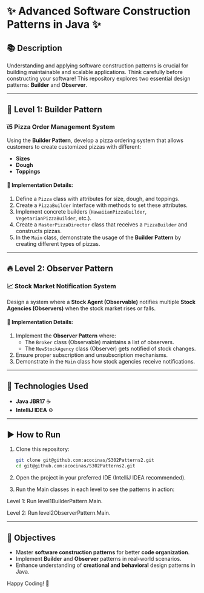 # ✨ Advanced Software Construction Patterns in Java ✨

## 📚 Description
Understanding and applying software construction patterns is crucial for building maintainable and scalable applications. Think carefully before constructing your software! This repository explores two essential design patterns: **Builder** and **Observer**.

---
## 💪 Level 1: Builder Pattern
### ἵ5 Pizza Order Management System
Using the **Builder Pattern**, develop a pizza ordering system that allows customers to create customized pizzas with different:
- **Sizes**
- **Dough**
- **Toppings**

#### 📄 Implementation Details:
1. Define a `Pizza` class with attributes for size, dough, and toppings.
2. Create a `PizzaBuilder` interface with methods to set these attributes.
3. Implement concrete builders (`HawaiianPizzaBuilder`, `VegetarianPizzaBuilder`, etc.).
4. Create a `MasterPizzaDirector` class that receives a `PizzaBuilder` and constructs pizzas.
5. In the `Main` class, demonstrate the usage of the **Builder Pattern** by creating different types of pizzas.

---
## 🔥 Level 2: Observer Pattern
### 📈 Stock Market Notification System
Design a system where a **Stock Agent (Observable)** notifies multiple **Stock Agencies (Observers)** when the stock market rises or falls.

#### 📄 Implementation Details:
1. Implement the **Observer Pattern** where:
   - The `Broker` class (Observable) maintains a list of observers.
   - The `NewStockAgency` class (Observer) gets notified of stock changes.
2. Ensure proper subscription and unsubscription mechanisms.
3. Demonstrate in the `Main` class how stock agencies receive notifications.

---
## 💪 Technologies Used
- **Java JBR17** ☕
- **IntelliJ IDEA** ⚙

---
## ▶️ How to Run

1. Clone this repository:
   ```bash
   git clone git@github.com:acocinas/S302Patterns2.git
   cd git@github.com:acocinas/S302Patterns2.git
2. Open the project in your preferred IDE (IntelliJ IDEA recommended).

3. Run the Main classes in each level to see the patterns in action:

Level 1: Run level1BuilderPattern.Main.

Level 2: Run level2ObserverPattern.Main.
  

---
## 💼 Objectives
- Master **software construction patterns** for better **code organization**.
- Implement **Builder** and **Observer** patterns in real-world scenarios.
- Enhance understanding of **creational and behavioral** design patterns in Java.

Happy Coding! 🚀

